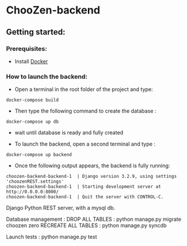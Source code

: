 # ChooZen-backend

## Getting started:


### Prerequisites:

- Install [Docker](https://docs.docker.com/get-docker/)

### How to launch the backend:

- Open a terminal in the root folder of the project and type:

```
docker-compose build
```

- Then type the following command to create the database :

```
docker-compose up db
```

- wait until database is ready and fully created

- To launch the backend, open a second terminal and type :

```
docker-compose up backend
```

- Once the following output appears, the backend is fully running:

```
choozen-backend-backend-1  | Django version 3.2.9, using settings 'choozenREST.settings'
choozen-backend-backend-1  | Starting development server at http://0.0.0.0:8000/
choozen-backend-backend-1  | Quit the server with CONTROL-C.
```

Django Python REST server, with a mysql db.

Database management :
DROP ALL TABLES : python manage.py migrate choozen zero
RECREATE ALL TABLES : python manage.py syncdb

Launch tests :
python manage.py test